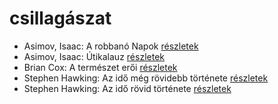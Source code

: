 # csillagászat

- Asimov, Isaac: A robbanó Napok [részletek](_details/Asimov%2C%20Isaac.md#id_1188)
- Asimov, Isaac: Útikalauz [részletek](_details/Asimov%2C%20Isaac.md#id_1171)
- Brian Cox: A természet erői [részletek](_details/Brian%20Cox.md#id_1517)
- Stephen Hawking: Az idő még rövidebb története [részletek](_details/Stephen%20Hawking.md#id_390)
- Stephen Hawking: Az idő rövid története [részletek](_details/Stephen%20Hawking.md#id_1166)
